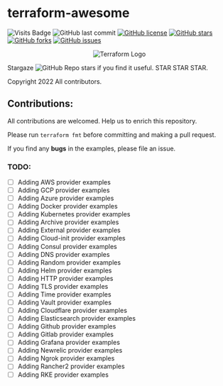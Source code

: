 # terraform-awesome

![Visits Badge](https://badges.pufler.dev/visits/ssbostan/terraform-awesome)
![GitHub last commit](https://img.shields.io/github/last-commit/ssbostan/terraform-awesome)
[![GitHub license](https://img.shields.io/github/license/ssbostan/terraform-awesome)](https://github.com/ssbostan/terraform-awesome/blob/master/LICENSE)
[![GitHub stars](https://img.shields.io/github/stars/ssbostan/terraform-awesome)](https://github.com/ssbostan/terraform-awesome/stargazers)
[![GitHub forks](https://img.shields.io/github/forks/ssbostan/terraform-awesome)](https://github.com/ssbostan/terraform-awesome/network)
[![GitHub issues](https://img.shields.io/github/issues/ssbostan/terraform-awesome)](https://github.com/ssbostan/terraform-awesome/issues)

<p align="center">
 <img alt="Terraform Logo" src="https://upload.wikimedia.org/wikipedia/commons/thumb/0/04/Terraform_Logo.svg/1280px-Terraform_Logo.svg.png">
</p>

Stargaze ![GitHub Repo stars](https://img.shields.io/github/stars/ssbostan/terraform-awesome?style=social) if you find it useful. STAR STAR STAR.

Copyright 2022 All contributors.

## Contributions:

All contributions are welcomed. Help us to enrich this repository.

Please run `terraform fmt` before committing and making a pull request.

If you find any **bugs** in the examples, please file an issue.

### TODO:

 - [ ] Adding AWS provider examples
 - [ ] Adding GCP provider examples
 - [ ] Adding Azure provider examples
 - [ ] Adding Docker provider examples
 - [ ] Adding Kubernetes provider examples
 - [ ] Adding Archive provider examples
 - [ ] Adding External provider examples
 - [ ] Adding Cloud-init provider examples
 - [ ] Adding Consul provider examples
 - [ ] Adding DNS provider examples
 - [ ] Adding Random provider examples
 - [ ] Adding Helm provider examples
 - [ ] Adding HTTP provider examples
 - [ ] Adding TLS provider examples
 - [ ] Adding Time provider examples
 - [ ] Adding Vault provider examples
 - [ ] Adding Cloudflare provider examples
 - [ ] Adding Elasticsearch provider examples
 - [ ] Adding Github provider examples
 - [ ] Adding Gitlab provider examples
 - [ ] Adding Grafana provider examples
 - [ ] Adding Newrelic provider examples
 - [ ] Adding Ngrok provider examples
 - [ ] Adding Rancher2 provider examples
 - [ ] Adding RKE provider examples
